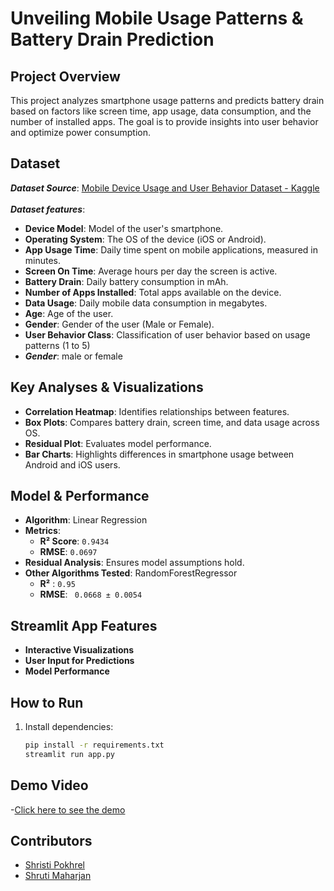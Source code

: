 #  Unveiling Mobile Usage Patterns & Battery Drain Prediction  

##  Project Overview  
This project analyzes smartphone usage patterns and predicts battery drain based on factors like screen time, app usage, data consumption, and the number of installed apps. The goal is to provide insights into user behavior and optimize power consumption.  

## Dataset  
***Dataset Source***: [Mobile Device Usage and User Behavior Dataset - Kaggle](https://www.kaggle.com/datasets/valakhorasani/mobile-device-usage-and-user-behavior-dataset) <br> <br>
***Dataset features***:  
- **Device Model**: Model of the user's smartphone.  
- **Operating System**: The OS of the device (iOS or Android).  
- **App Usage Time**: Daily time spent on mobile applications, measured in minutes.  
- **Screen On Time**: Average hours per day the screen is active.  
- **Battery Drain**: Daily battery consumption in mAh.  
- **Number of Apps Installed**: Total apps available on the device.  
- **Data Usage**: Daily mobile data consumption in megabytes.  
- **Age**: Age of the user.  
- **Gender**: Gender of the user (Male or Female).  
- **User Behavior Class**: Classification of user behavior based on usage patterns (1 to 5)  
- ***Gender***: male or female


##  Key Analyses & Visualizations  
- **Correlation Heatmap**: Identifies relationships between features.  
- **Box Plots**: Compares battery drain, screen time, and data usage across OS.  
- **Residual Plot**: Evaluates model performance.  
- **Bar Charts**: Highlights differences in smartphone usage between Android and iOS users.  

## Model & Performance  
- **Algorithm**: Linear Regression  
- **Metrics**:  
  -  **R² Score**: `0.9434`  
  -  **RMSE**: `0.0697`  
- **Residual Analysis**: Ensures model assumptions hold.
- **Other Algorithms Tested**: RandomForestRegressor
   - **R²** : `0.95`
   - **RMSE**: ` 0.0668 ± 0.0054`

##  Streamlit App Features  
-  **Interactive Visualizations**  
-  **User Input for Predictions**  
-  **Model Performance**  

##  How to Run  
1. Install dependencies:  
   ```bash
   pip install -r requirements.txt
   streamlit run app.py
## Demo Video
-[Click here to see the demo](https://youtu.be/UlacpIjy57E?si=_RoCjf0XYuqZ4k0B)
 ## Contributors
  
- [Shristi Pokhrel](https://github.com/Shri-29)
- [Shruti Maharjan](https://github.com/shruti-1007)


